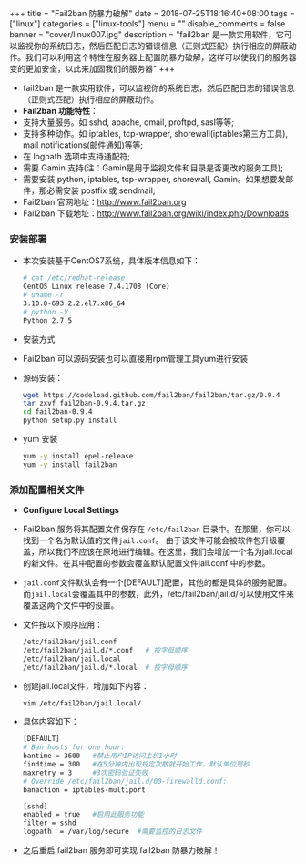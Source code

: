 +++
title = "Fail2ban 防暴力破解"
date = 2018-07-25T18:16:40+08:00
tags = ["linux"]
categories = ["linux-tools"]
menu = ""
disable_comments = false
banner = "cover/linux007.jpg"
description = "fail2ban 是一款实用软件，它可以监视你的系统日志，然后匹配日志的错误信息（正则式匹配）执行相应的屏蔽动作。我们可以利用这个特性在服务器上配置防暴力破解，这样可以使我们的服务器变的更加安全，以此来加固我们的服务器"
+++

- fail2ban 是一款实用软件，可以监视你的系统日志，然后匹配日志的错误信息（正则式匹配）执行相应的屏蔽动作。
- **Fail2ban 功能特性**：
- 支持大量服务。如 sshd, apache, qmail, proftpd, sasl等等;
- 支持多种动作。如 iptables, tcp-wrapper, shorewall(iptables第三方工具), mail  notifications(邮件通知)等等;
- 在 logpath 选项中支持通配符;
- 需要 Gamin 支持(注：Gamin是用于监视文件和目录是否更改的服务工具);
- 需要安装 python, iptables, tcp-wrapper, shorewall, Gamin。如果想要发邮件，那必需安装 postfix 或 sendmail;
- Fail2ban 官网地址：<http://www.fail2ban.org>
- Fail2ban 下载地址：<http://www.fail2ban.org/wiki/index.php/Downloads>

### 安装部署
- 本次安装基于CentOS7系统，具体版本信息如下：
  
  ```bash
  # cat /etc/redhat-release 
  CentOS Linux release 7.4.1708 (Core) 
  # uname -r
  3.10.0-693.2.2.el7.x86_64
  # python -V
  Python 2.7.5
  ```

- 安装方式
- Fail2ban 可以源码安装也可以直接用rpm管理工具yum进行安装
- 源码安装：
  
  ```bash
  wget https://codeload.github.com/fail2ban/fail2ban/tar.gz/0.9.4
  tar zxvf fail2ban-0.9.4.tar.gz
  cd fail2ban-0.9.4
  python setup.py install
  ```
- yum 安装
  
  ```bash
  yum -y install epel-release
  yum -y install fail2ban
  ```

### 添加配置相关文件
- **Configure Local Settings**
- Fail2ban 服务将其配置文件保存在 `/etc/fail2ban` 目录中。在那里，你可以找到一个名为默认值的文件`jail.conf`。
  由于该文件可能会被软件包升级覆盖，所以我们不应该在原地进行编辑。在这里，我们会增加一个名为jail.local的新文件。在其中配置的参数会覆盖默认配置文件jail.conf
  中的参数。
- `jail.conf`文件默认会有一个[DEFAULT]配置，其他的都是具体的服务配置。而`jail.local`会覆盖其中的参数，此外，/etc/fail2ban/jail.d/可以使用文件来覆盖这两个文件中的设置。
- 文件按以下顺序应用：

  ```bash
  /etc/fail2ban/jail.conf
  /etc/fail2ban/jail.d/*.conf   # 按字母顺序
  /etc/fail2ban/jail.local
  /etc/fail2ban/jail.d/*.local  # 按字母顺序
  ```

- 创建jail.local文件，增加如下内容：
  
  ```bash
  vim /etc/fail2ban/jail.local/
  ```
- 具体内容如下：

  ```bash
  [DEFAULT]
  # Ban hosts for one hour:
  bantime = 3600   #禁止用户IP访问主机1小时
  findtime = 300   #在5分钟内出现规定次数就开始工作，默认单位是秒
  maxretry = 3     #3次密码验证失败
  # Override /etc/fail2ban/jail.d/00-firewalld.conf:
  banaction = iptables-multiport
  
  [sshd]
  enabled = true   #启用此服务功能
  filter = sshd    
  logpath  = /var/log/secure  #需要监控的日志文件
  ```

- 之后重启 fail2ban 服务即可实现 fail2ban 防暴力破解！
  
